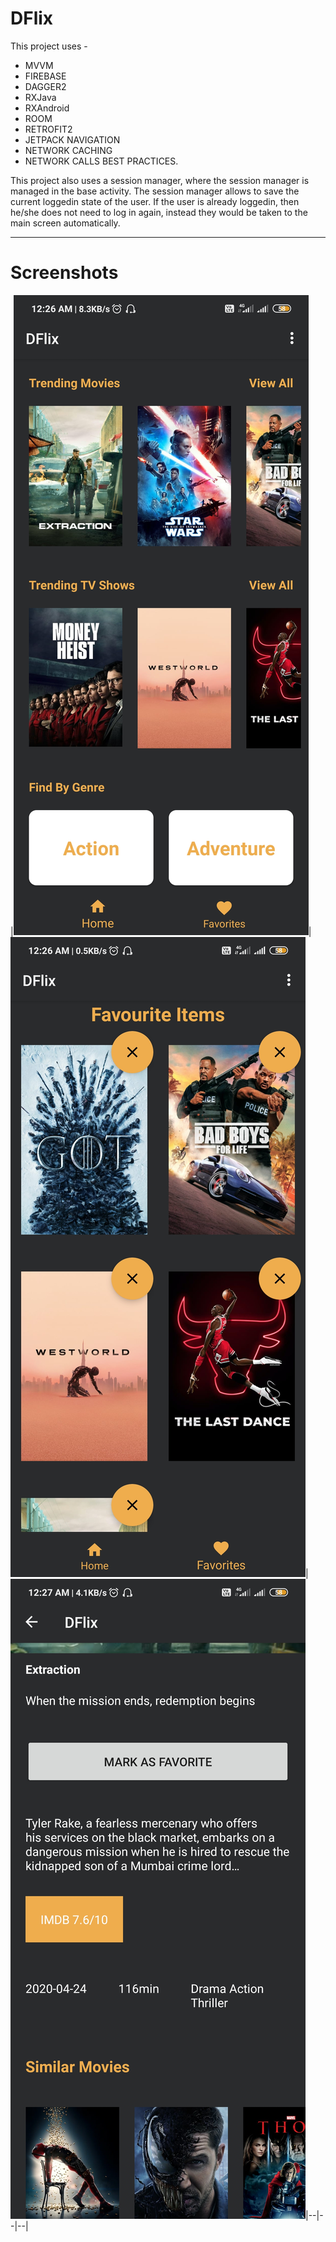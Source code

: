 # DFlix

This project uses - 
* MVVM
* FIREBASE
* DAGGER2
* RXJava
* RXAndroid
* ROOM
* RETROFIT2
* JETPACK NAVIGATION
* NETWORK CACHING
* NETWORK CALLS BEST PRACTICES.

This project also uses a session manager, where the session manager is managed in the base activity.
The session manager allows to save the current loggedin state of the user.
If the user is already loggedin, then he/she does not need to log in again,
instead they would be taken to the main screen automatically.

---

# Screenshots

|![Home Fragment](images/1.jpg)|![Favorites](images/2.jpg)|![Similar Movies](images/3.jpg)|--|--|--|
